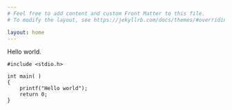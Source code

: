 ```yaml
---
# Feel free to add content and custom Front Matter to this file.
# To modify the layout, see https://jekyllrb.com/docs/themes/#overriding-theme-defaults

layout: home
---
```


Hello world.

    #include <stdio.h>
    
    int main( )
    {
        printf("Hello world");
        return 0;
    }

